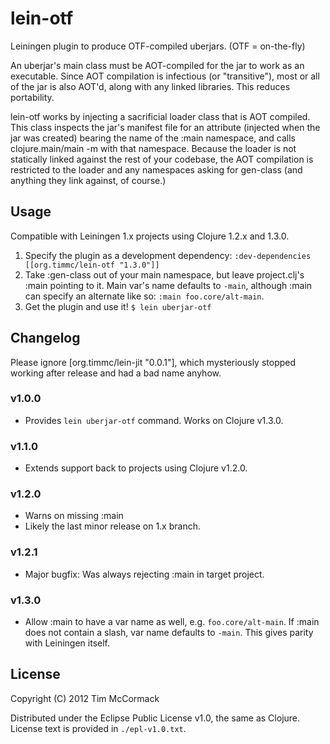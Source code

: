 # lein-otf

Leiningen plugin to produce OTF-compiled uberjars. (OTF = on-the-fly)

An uberjar's main class must be AOT-compiled for the jar to work as an
executable. Since AOT compilation is infectious (or "transitive"), most or all
of the jar is also AOT'd, along with any linked libraries. This reduces
portability.

lein-otf works by injecting a sacrificial loader class that is AOT compiled.
This class inspects the jar's manifest file for an attribute (injected when the
jar was created) bearing the name of the :main namespace, and calls
clojure.main/main -m with that namespace. Because the loader is not statically
linked against the rest of your codebase, the AOT compilation is restricted
to the loader and any namespaces asking for gen-class (and anything they link
against, of course.)

## Usage

Compatible with Leiningen 1.x projects using Clojure 1.2.x and 1.3.0.

1. Specify the plugin as a development dependency:
   `:dev-dependencies [[org.timmc/lein-otf "1.3.0"]]`
2. Take :gen-class out of your main namespace, but leave project.clj's :main
   pointing to it. Main var's name defaults to `-main`, although :main
   can specify an alternate like so: `:main foo.core/alt-main`.
3. Get the plugin and use it!
   `$ lein uberjar-otf`

## Changelog

Please ignore [org.timmc/lein-jit "0.0.1"], which mysteriously stopped working
after release and had a bad name anyhow.

### v1.0.0

* Provides `lein uberjar-otf` command. Works on Clojure v1.3.0.

### v1.1.0

* Extends support back to projects using Clojure v1.2.0.

### v1.2.0

* Warns on missing :main
* Likely the last minor release on 1.x branch.

### v1.2.1

* Major bugfix: Was always rejecting :main in target project.

### v1.3.0

* Allow :main to have a var name as well, e.g. `foo.core/alt-main`. If
  :main does not contain a slash, var name defaults to `-main`. This gives
  parity with Leiningen itself.

## License

Copyright (C) 2012 Tim McCormack

Distributed under the Eclipse Public License v1.0, the same as Clojure.
License text is provided in `./epl-v1.0.txt`.
